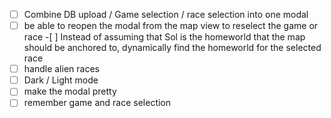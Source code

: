 - [ ] Combine DB upload / Game selection / race selection into one modal
- [ ] be able to reopen the modal from the map view to reselect the game or race -[ ] Instead of assuming that Sol is the homeworld that the map should be anchored to, dynamically find the homeworld for the selected race
- [ ] handle alien races
- [ ] Dark / Light mode
- [ ] make the modal pretty
- [ ] remember game and race selection
